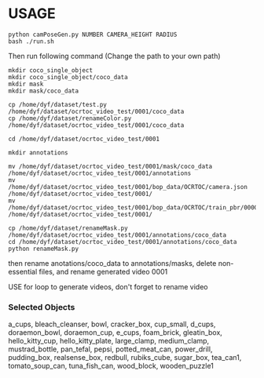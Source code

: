 # USAGE

```
python camPoseGen.py NUMBER CAMERA_HEIGHT RADIUS
bash ./run.sh
```


Then run following command (Change the path to your own path)
```
mkdir coco_single_object
mkdir coco_single_object/coco_data
mkdir mask
mkdir mask/coco_data

cp /home/dyf/dataset/test.py /home/dyf/dataset/ocrtoc_video_test/0001/coco_data
cp /home/dyf/dataset/renameColor.py /home/dyf/dataset/ocrtoc_video_test/0001/coco_data

cd /home/dyf/dataset/ocrtoc_video_test/0001

mkdir annotations

mv /home/dyf/dataset/ocrtoc_video_test/0001/mask/coco_data /home/dyf/dataset/ocrtoc_video_test/0001/annotations
mv /home/dyf/dataset/ocrtoc_video_test/0001/bop_data/OCRTOC/camera.json /home/dyf/dataset/ocrtoc_video_test/0001/
mv /home/dyf/dataset/ocrtoc_video_test/0001/bop_data/OCRTOC/train_pbr/000000/depth /home/dyf/dataset/ocrtoc_video_test/0001/

cp /home/dyf/dataset/renameMask.py /home/dyf/dataset/ocrtoc_video_test/0001/annotations/coco_data
cd /home/dyf/dataset/ocrtoc_video_test/0001/annotations/coco_data
python renameMask.py
```
then rename anotations/coco_data to annotations/masks, delete non-essential files, and rename generated video 0001

USE for loop to generate videos, don't forget to rename video


### Selected Objects
a_cups,
bleach_cleanser,
bowl,
cracker_box,
cup_small,
d_cups,
doraemon_bowl,
doraemon_cup,
e_cups,
foam_brick,
gleatin_box,
hello_kitty_cup,
hello_kitty_plate,
large_clamp,
medium_clamp,
mustrad_bottle,
pan_tefal,
pepsi,
potted_meat_can,
power_drill,
pudding_box,
realsense_box,
redbull,
rubiks_cube,
sugar_box,
tea_can1,
tomato_soup_can,
tuna_fish_can,
wood_block,
wooden_puzzle1

